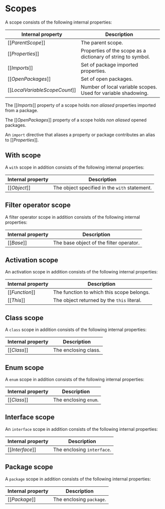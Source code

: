 # Scopes

A scope consists of the following internal properties:

| Internal property | Description |
| ----------------- | ----------- |
| \[\[*ParentScope*\]\] | The parent scope. |
| \[\[*Properties*\]\] | Properties of the scope as a dictionary of string to symbol. |
| \[\[*Imports*\]\] | Set of package imported properties. |
| \[\[*OpenPackages*\]\] | Set of open packages. |
| \[\[*LocalVariableScopeCount*\]\] | Number of local variable scopes. Used for variable shadowing. |

The \[\[*Imports*\]\] property of a scope holds *non aliased* properties imported from a package.

The \[\[*OpenPackages*\]\] property of a scope holds *non aliased* opened packages.

An `import` directive that aliases a property or package contributes an alias to \[\[*Properties*\]\].

## With scope

A `with` scope in addition consists of the following internal properties:

| Internal property | Description |
| ----------------- | ----------- |
| \[\[*Object*\]\] | The object specified in the `with` statement. |

## Filter operator scope

A filter operator scope in addition consists of the following internal properties:

| Internal property | Description |
| ----------------- | ----------- |
| \[\[*Base*\]\] | The base object of the filter operator. |

## Activation scope

An activation scope in addition consists of the following internal properties:

| Internal property | Description |
| ----------------- | ----------- |
| \[\[*Function*\]\] | The function to which this scope belongs. |
| \[\[*This*\]\] | The object returned by the `this` literal. |

## Class scope

A `class` scope in addition consists of the following internal properties:

| Internal property | Description |
| ----------------- | ----------- |
| \[\[*Class*\]\] | The enclosing class. |

## Enum scope

A `enum` scope in addition consists of the following internal properties:

| Internal property | Description |
| ----------------- | ----------- |
| \[\[*Class*\]\] | The enclosing `enum`. |

## Interface scope

An `interface` scope in addition consists of the following internal properties:

| Internal property | Description |
| ----------------- | ----------- |
| \[\[*Interface*\]\] | The enclosing `interface`. |

## Package scope

A `package` scope in addition consists of the following internal properties:

| Internal property | Description |
| ----------------- | ----------- |
| \[\[*Package*\]\] | The enclosing `package`. |
